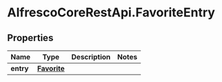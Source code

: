 # AlfrescoCoreRestApi.FavoriteEntry

## Properties
Name | Type | Description | Notes
------------ | ------------- | ------------- | -------------
**entry** | [**Favorite**](Favorite.md) |  | 


